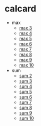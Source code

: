 # calcard

* max
    * [max 3](./calcard.html?max=3)
    * [max 4](./calcard.html?max=4)
    * [max 5](./calcard.html?max=5)
    * [max 6](./calcard.html?max=6)
    * [max 7](./calcard.html?max=7)
    * [max 8](./calcard.html?max=8)
    * [max 9](./calcard.html?max=9)
    * [max 10](./calcard.html?max=10)
* sum
    * [sum 2](./calcard.html?sum=2)
    * [sum 3](./calcard.html?sum=3)
    * [sum 4](./calcard.html?sum=4)
    * [sum 5](./calcard.html?sum=5)
    * [sum 6](./calcard.html?sum=6)
    * [sum 7](./calcard.html?sum=7)
    * [sum 8](./calcard.html?sum=8)
    * [sum 9](./calcard.html?sum=9)
    * [sum 10](./calcard.html?sum=10)

